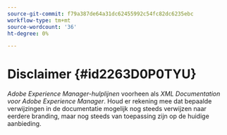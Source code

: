 ```yaml
---
source-git-commit: f79a387de64a31dc62455992c54fc82dc6235ebc
workflow-type: tm+mt
source-wordcount: '36'
ht-degree: 0%

---
```

# Disclaimer {#id2263D0P0TYU}

*Adobe Experience Manager-hulplijnen* voorheen als *XML Documentation voor Adobe Experience Manager*. Houd er rekening mee dat bepaalde verwijzingen in de documentatie mogelijk nog steeds verwijzen naar eerdere branding, maar nog steeds van toepassing zijn op de huidige aanbieding.

